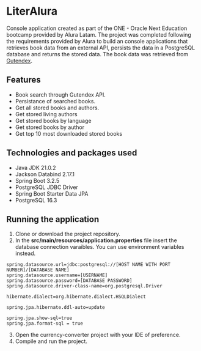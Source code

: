 # LiterAlura
Console application created as part of the ONE - Oracle Next Education bootcamp provided by Alura Latam. The project was completed following the requirements provided by 
Alura to build an console applications that retrieves book data from an external API, persists the data in a PostgreSQL database and returns the stored data.
The book data was retrieved from [Gutendex](https://gutendex.com/ "Gutendex API documentation").

## Features
- Book search through Gutendex API.
- Persistance of searched books.
- Get all stored books and authors.
- Get stored living authors
- Get stored books by language
- Get stored books by author
- Get top 10 most downloaded stored books

## Technologies and packages used

- Java JDK 21.0.2
- Jackson Databind 2.17.1
- Spring Boot 3.2.5
- PostgreSQL JDBC Driver
- Spring Boot Starter Data JPA
- PostgreSQL 16.3

## Running the application
1. Clone or download the project repository.
2. In the **src/main/resources/application.properties** file insert the database connection varaibles. You can use environment variables instead.
```
spring.datasource.url=jdbc:postgresql://[HOST NAME WITH PORT NUMBER]/[DATABASE NAME]
spring.datasource.username=[USERNAME]
spring.datasource.password=[DATABASE PASSWORD]
spring.datasource.driver-class-name=org.postgresql.Driver

hibernate.dialect=org.hibernate.dialect.HSQLDialect

spring.jpa.hibernate.ddl-auto=update

spring.jpa.show-sql=true
spring.jpa.format-sql = true
```
3. Open the currency-converter project with your IDE of preference.
4. Compile and run the project.
